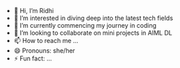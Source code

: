 - 👋 Hi, I’m Ridhi
- 👀 I’m interested in diving deep into the latest tech fields
- 🌱 I’m currently commencing my journey in coding
- 💞️ I’m looking to collaborate on mini projects in AIML DL
- 📫 How to reach me ...
- 😄 Pronouns: she/her
- ⚡ Fun fact: ...

<!---
Ridhi-Kul/Ridhi-Kul is a ✨ special ✨ repository because its `README.md` (this file) appears on your GitHub profile.
You can click the Preview link to take a look at your changes.
--->
